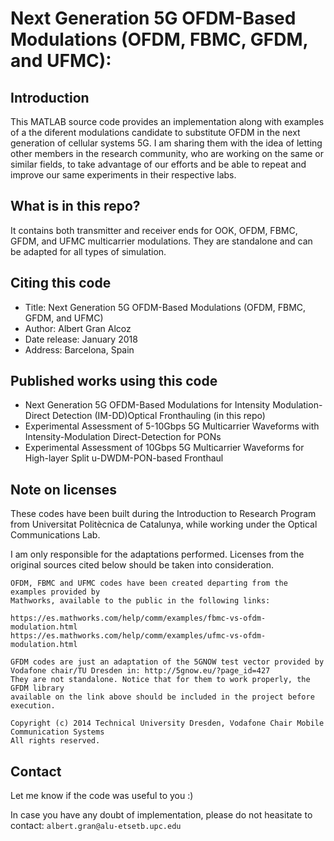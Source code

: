 
# Next Generation 5G OFDM-Based Modulations (OFDM, FBMC, GFDM, and UFMC):

 ## Introduction
 This MATLAB source code provides an implementation along with examples
 of a the diferent modulations candidate to substitute OFDM in the next 
 generation of cellular systems 5G. I am sharing them with the idea of 
 letting other members in the research community, who are working on the 
 same or similar fields, to take advantage of our efforts and be able to 
 repeat and improve our same experiments in their respective labs. 

 ## What is in this repo?
 It contains both transmitter and receiver ends for OOK, OFDM, FBMC, GFDM,
 and UFMC multicarrier modulations. They are standalone and can be adapted 
 for all types of simulation.

 ## Citing this code
 - Title: Next Generation 5G OFDM-Based Modulations (OFDM, FBMC, GFDM, and UFMC)
 - Author: Albert Gran Alcoz
 - Date release: January 2018
 - Address: Barcelona, Spain

 ## Published works using this code
 - Next Generation 5G OFDM-Based Modulations for Intensity Modulation-Direct Detection (IM-DD)Optical Fronthauling (in this repo)
 - Experimental Assessment of 5-10Gbps 5G Multicarrier Waveforms with Intensity-Modulation Direct-Detection for PONs
 - Experimental Assessment of 10Gbps 5G Multicarrier Waveforms for High-layer Split u-DWDM-PON-based Fronthaul 

 ## Note on licenses
 These codes have been built during the Introduction to Research Program from Universitat Politècnica
 de Catalunya, while working under the Optical Communications Lab. 

 I am only responsible for the adaptations performed. Licenses from the original 
 sources cited below should be taken into consideration. 

	OFDM, FBMC and UFMC codes have been created departing from the examples provided by 
	Mathworks, available to the public in the following links: 

	https://es.mathworks.com/help/comm/examples/fbmc-vs-ofdm-modulation.html
	https://es.mathworks.com/help/comm/examples/ufmc-vs-ofdm-modulation.html

	GFDM codes are just an adaptation of the 5GNOW test vector provided by
	Vodafone chair/TU Dresden in: http://5gnow.eu/?page_id=427
	They are not standalone. Notice that for them to work properly, the GFDM library 
	available on the link above should be included in the project before execution.
 
	Copyright (c) 2014 Technical University Dresden, Vodafone Chair Mobile Communication Systems
	All rights reserved.

 ## Contact
 Let me know if the code was useful to you :)

 In case you have any doubt of implementation, please do not heasitate to contact:
 `albert.gran@alu-etsetb.upc.edu`
